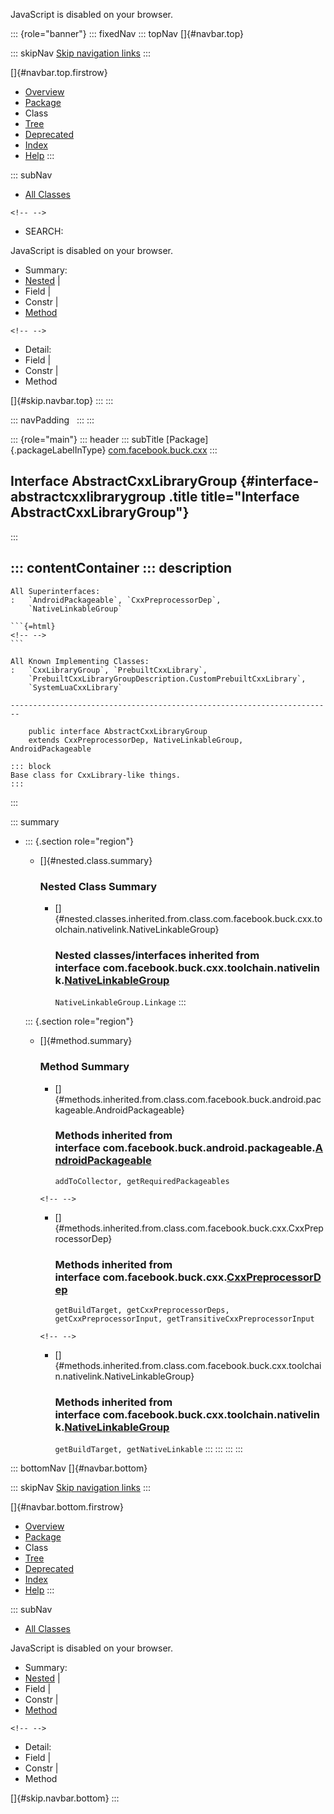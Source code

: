 <div>

JavaScript is disabled on your browser.

</div>

::: {role="banner"}
::: fixedNav
::: topNav
[]{#navbar.top}

::: skipNav
[Skip navigation links](#skip.navbar.top "Skip navigation links")
:::

[]{#navbar.top.firstrow}

-   [Overview](../../../../index.html)
-   [Package](package-summary.html)
-   Class
-   [Tree](package-tree.html)
-   [Deprecated](../../../../deprecated-list.html)
-   [Index](../../../../index-all.html)
-   [Help](../../../../help-doc.html)
:::

::: subNav
-   [All Classes](../../../../allclasses.html)

```{=html}
<!-- -->
```
-   SEARCH:

<div>

<div>

JavaScript is disabled on your browser.

</div>

</div>

<div>

-   Summary: 
-   [Nested](#nested.class.summary) \| 
-   Field \| 
-   Constr \| 
-   [Method](#method.summary)

```{=html}
<!-- -->
```
-   Detail: 
-   Field \| 
-   Constr \| 
-   Method

</div>

[]{#skip.navbar.top}
:::
:::

::: navPadding
 
:::
:::

::: {role="main"}
::: header
::: subTitle
[Package]{.packageLabelInType} [com.facebook.buck.cxx](package-summary.html)
:::

## Interface AbstractCxxLibraryGroup {#interface-abstractcxxlibrarygroup .title title="Interface AbstractCxxLibraryGroup"}
:::

::: contentContainer
::: description
-   

    All Superinterfaces:
    :   `AndroidPackageable`, `CxxPreprocessorDep`,
        `NativeLinkableGroup`

    ```{=html}
    <!-- -->
    ```

    All Known Implementing Classes:
    :   `CxxLibraryGroup`, `PrebuiltCxxLibrary`,
        `PrebuiltCxxLibraryGroupDescription.CustomPrebuiltCxxLibrary`,
        `SystemLuaCxxLibrary`

    ------------------------------------------------------------------------

        public interface AbstractCxxLibraryGroup
        extends CxxPreprocessorDep, NativeLinkableGroup, AndroidPackageable

    ::: block
    Base class for CxxLibrary-like things.
    :::
:::

::: summary
-   ::: {.section role="region"}
    -   []{#nested.class.summary}

        ### Nested Class Summary

        -   []{#nested.classes.inherited.from.class.com.facebook.buck.cxx.toolchain.nativelink.NativeLinkableGroup}

            ### Nested classes/interfaces inherited from interface com.facebook.buck.cxx.toolchain.nativelink.[NativeLinkableGroup](toolchain/nativelink/NativeLinkableGroup.html "interface in com.facebook.buck.cxx.toolchain.nativelink")

            `NativeLinkableGroup.Linkage`
    :::

    ::: {.section role="region"}
    -   []{#method.summary}

        ### Method Summary

        -   []{#methods.inherited.from.class.com.facebook.buck.android.packageable.AndroidPackageable}

            ### Methods inherited from interface com.facebook.buck.android.packageable.[AndroidPackageable](../android/packageable/AndroidPackageable.html "interface in com.facebook.buck.android.packageable")

            `addToCollector, getRequiredPackageables`

        ```{=html}
        <!-- -->
        ```
        -   []{#methods.inherited.from.class.com.facebook.buck.cxx.CxxPreprocessorDep}

            ### Methods inherited from interface com.facebook.buck.cxx.[CxxPreprocessorDep](CxxPreprocessorDep.html "interface in com.facebook.buck.cxx")

            `getBuildTarget, getCxxPreprocessorDeps, getCxxPreprocessorInput, getTransitiveCxxPreprocessorInput`

        ```{=html}
        <!-- -->
        ```
        -   []{#methods.inherited.from.class.com.facebook.buck.cxx.toolchain.nativelink.NativeLinkableGroup}

            ### Methods inherited from interface com.facebook.buck.cxx.toolchain.nativelink.[NativeLinkableGroup](toolchain/nativelink/NativeLinkableGroup.html "interface in com.facebook.buck.cxx.toolchain.nativelink")

            `getBuildTarget, getNativeLinkable`
    :::
:::
:::
:::

::: bottomNav
[]{#navbar.bottom}

::: skipNav
[Skip navigation links](#skip.navbar.bottom "Skip navigation links")
:::

[]{#navbar.bottom.firstrow}

-   [Overview](../../../../index.html)
-   [Package](package-summary.html)
-   Class
-   [Tree](package-tree.html)
-   [Deprecated](../../../../deprecated-list.html)
-   [Index](../../../../index-all.html)
-   [Help](../../../../help-doc.html)
:::

::: subNav
-   [All Classes](../../../../allclasses.html)

<div>

<div>

JavaScript is disabled on your browser.

</div>

</div>

<div>

-   Summary: 
-   [Nested](#nested.class.summary) \| 
-   Field \| 
-   Constr \| 
-   [Method](#method.summary)

```{=html}
<!-- -->
```
-   Detail: 
-   Field \| 
-   Constr \| 
-   Method

</div>

[]{#skip.navbar.bottom}
:::

